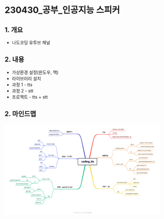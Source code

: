 # 230430_공부_인공지능 스피커
## 1. 개요
- 나도코딩 유투브 채널

## 2. 내용
- 가상환경 설정(윈도우, 맥)
- 라이브러리 설치
- 과정 1 - tts
- 과정 2 - stt
- 프로젝트 - tts + stt

## 2. 마인드맵
![Alt text](images/%08coding_tts.png)
